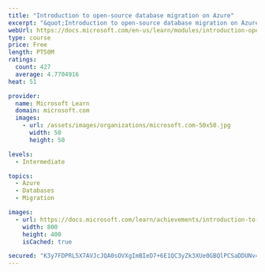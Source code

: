 ```yaml
---
title: "Introduction to open-source database migration on Azure"
excerpt: "&quot;Introduction to open-source database migration on Azure&quot;"
webUrl: https://docs.microsoft.com/en-us/learn/modules/introduction-open-source-database-migration-azure/
type: course
price: Free
length: PT50M
ratings:
  count: 427
  average: 4.7704916
heat: 51

provider:
  name: Microsoft Learn
  domain: microsoft.com
  images:
    - url: /assets/images/organizations/microsoft.com-50x50.jpg
      width: 50
      height: 50

levels:
  - Intermediate

topics:
  - Azure
  - Databases
  - Migration

images:
  - url: https://docs.microsoft.com/learn/achievements/introduction-to-open-source-database-migration-on-azure-social.png
    width: 800
    height: 400
    isCached: true

secured: "K3y7FDPRL5X7AVJcJQA0sOVXgImBIeD7+6E1QC3yZk3XUe0GBQlPCSaDDUNv4wjjgg1vBvanoWgGNPT3q1sa5y4xq1B1qFoEdTVBmy4EsAuRksqCi86nQFllfCWfzzLxwfWRBDZ2UB1OkbzsJKIq3epg4XQUsMrylmRgW+8rrBE0ADkzSfuT1wB/H6dFWIXWYAmzAHlf2vzXl+1L1ttmKdxCdbVtVNr7fR0+miIjQl+RTXaCyc7HkUNqoZyXZK3FPmI9ob+Sfj5zhpP+X6dL2mVnmXphwY6TZKcGG6XYvMDgzwyiZW8W1RyS2wjGTHvR1bWHoMqvT4bfLE6tZTif4Yvf8XoedO0P93vNix1P6DWIg2GkccGr3QGBRr2439FkfmNxS5fd+rZRcZYFgxYTyURIW1nALU09nxseOliG5GM=;rdCMLGnXJrrpzjmOvo7l6w=="
---
```



